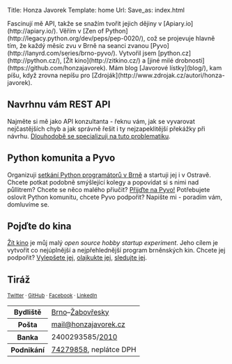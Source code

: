 Title: Honza Javorek
Template: home
Url:
Save_as: index.html

<div markdown="1" class="profile">
Fascinují mě API, takže se snažím tvořit jejich dějiny v [Apiary.io](http://apiary.io/). Věřím v [Zen of Python](http://legacy.python.org/dev/peps/pep-0020/), což se projevuje hlavně tím, že každý měsíc zvu v Brně na seanci zvanou [Pyvo](http://lanyrd.com/series/brno-pyvo/). Vytvořil jsem [python.cz](http://python.cz/), [Žít kino](http://zitkino.cz/) a [jiné milé drobnosti](https://github.com/honzajavorek). Mám blog [Javorové lístky](blog/), kam píšu, když zrovna nepíšu pro [Zdroják](http://www.zdrojak.cz/autori/honza-javorek).
</div>

## Navrhnu vám REST API

Najměte si mě jako API konzultanta - řeknu vám, jak se vyvarovat nejčastějších chyb a jak správně řešit i ty nejzapeklitější překážky při návrhu. [Dlouhodobě se specializuji na tuto problematiku](http://cz.linkedin.com/in/honzajavorek).

## Python komunita a Pyvo

Organizuji [setkání Python programátorů v Brně](http://lanyrd.com/series/brno-pyvo/) a startuji jej i v Ostravě. Chcete potkat podobně smýšlející kolegy a popovídat si s nimi nad půllitrem? Chcete se něco malého přiučit? [Přijďte na Pyvo!](http://python.cz/#pyvo) Potřebujete oslovit Python komunitu, chcete Pyvo podpořit? Napište mi - poradím vám, domluvíme se.

## Pojďte do kina

[Žít kino](http://zitkino.cz/) je můj malý *open source hobby startup experiment*. Jeho cílem je vytvořit co nejúplnější a nejpřehlednější program brněnských kin. Chcete jej podpořit? [Vylepšete jej](https://github.com/honzajavorek/zitkino/), [olajkukte jej](https://www.facebook.com/zitkino), [sledujte jej](https://twitter.com/zitkino).

## Tiráž

<p><small>
    <a href="http://twitter.com/honzajavorek">Twitter</a> &middot;
    <a href="http://github.com/honzajavorek">GitHub</a> &middot;
    <a href="http://facebook.com/honzajavorek">Facebook</a> &middot;
    <a href="http://cz.linkedin.com/in/honzajavorek">LinkedIn</a>
</small></p>
<table>
    <tr>
        <th>Bydliště</th>
        <td><a href="http://www.zitbrno.cz/">Brno</a>&ndash;<a href="https://cs.wikipedia.org/wiki/Brno-%C5%BDabov%C5%99esky">Žabovřesky</a></td>
    </tr>
    <tr>
        <th>Pošta</th>
        <td><a href="mailto:mail&#64;honzajavorek.cz">mail&#64;<!---->honzajavorek.cz</a></td>
    </tr>
    <tr>
        <th>Banka</th>
        <td>2400293585/<a href="http://www.fio.cz/">2010</a></td>
    </tr>
    <tr>
        <th>Podnikání</th>
        <td><a href="http://wwwinfo.mfcr.cz/cgi-bin/ares/darv_rzp.cgi?ico=74279858&amp;jazyk=cz&amp;xml=1&amp;rozsah=0">74279858</a>, neplátce DPH</td>
    </tr>
</table>

